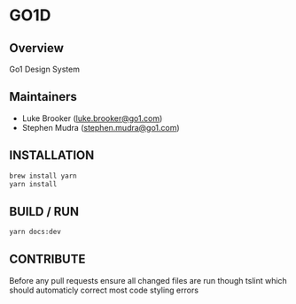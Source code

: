 # GO1D

## Overview
Go1 Design System 

## Maintainers
* Luke Brooker (luke.brooker@go1.com)
* Stephen Mudra (stephen.mudra@go1.com) 

## INSTALLATION
```sh
brew install yarn
yarn install
```

## BUILD / RUN
```sh
yarn docs:dev
```

## CONTRIBUTE
Before any pull requests ensure all changed files are run though tslint which should automaticly correct most code styling errors
